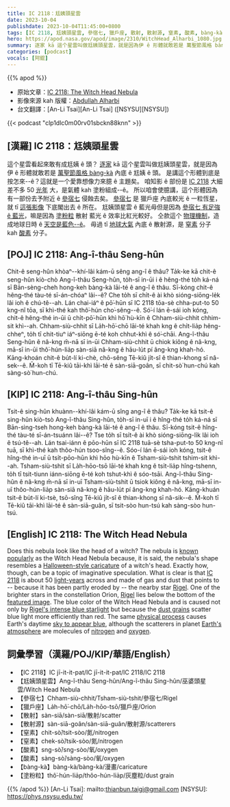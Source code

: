 ```yaml
---
title: IC 2118：尪姨頭星雲
date: 2023-10-04
publishdate: 2023-10-04T11:45:00+0800
tags: [IC 2118, 尪姨頭星雲, 參宿七, 獵戶座, 散射, 散射源, 窒素, 酸素, bàng-kà, 塗粉粒]
hero: https://apod.nasa.gov/apod/image/2310/WitchHead_Alharbi_1080.jpg
summary: 逐家 kā 這个星雲叫做尪姨頭星雲，就是因為伊 ê 形體就敢若是 萬聖節風格 bàng-kà 內底 ê 尪姨 ê 頭。
categories: [podcast]
vocals: [阿錕]
---
```


{{% apod %}}

- 原始文章：[IC 2118: The Witch Head Nebula](https://apod.nasa.gov/apod/ap231004.html)
- 影像來源 kah 版權：[Abdullah Alharbi](https://www.instagram.com/a_alharbi97/)
- 台文翻譯：[An-Li Tsai][An-Li Tsai] ([NSYSU][NSYSU])

{{< podcast "clp1dlc0m00rv01sbckn88knn" >}}

## [漢羅] IC 2118：尪姨頭星雲
這个星雲看起來敢有成尪姨 ê 頭？
[逐家][known popularly] kā 這个星雲叫做尪姨頭星雲，就是因為伊 ê 形體就敢若是 [萬聖節風格 bàng-kà][Halloween-style caricature] 內底 ê 尪姨 ê 頭。
是講這个形體到底是按怎來--ê？這就是一个愛靠想像力來臆 ê 主題矣。
咱知影 ê 部份是 [IC 2118][IC 2118] 大細差不多 50 [光年][light-years] 大，是氣體 kah 塗粉組成--ê。
所以咱會使臆講，這个形體因為有一部份去予附近 ê [參宿七][Rigel 1] 侵蝕去矣。
[參宿七][Rigel 2] 是 獵戶座 內底較光 ê 一粒恆星，就 tī [這張影像][featured image] 下底閣出去 ê 所在。
尪姨頭星雲 ê 藍光毋但是因為 [參宿七 有足強 ê 藍光][Rigel's intense blue starlight]，嘛是因為 [塗粉粒][dust grains] 散射 藍光 ê 效率比紅光較好。
仝款這个 [物理機制][physical process]，造成地球日時 ê [天空是藍色--ê][sky to appear blue]。
毋過 tī [地球大氣][Earth's atmosphere] 內底 ê 散射源，是 [窒素][nitrogen] 分子 kah [酸素][oxygen] 分子。

## [POJ] IC 2118: Ang-î-thâu Seng-hûn
Chit-ê seng-hûn khòaⁿ--khí-lâi kám-ū sêng ang-î ê thâu?
Ta̍k-ke kā chit-ê seng-hûn kiò-chò Ang-î-thâu Seng-hûn, to̍h-sī in-ūi i ê hêng-thé to̍h ká-ná sī Bān-sèng-cheh hong-keh bàng-kà lāi-té ê ang-î ê thâu.
Sī-kóng chit-ê hêng-thé tàu-té sī-án-chóaⁿ lâi--ê?
Che to̍h sī chi̍t-ê ài khò sióng-siōng-le̍k lâi ioh ê chú-tê--ah.
Lán chai-iáⁿ ê pō͘-hūn sī IC 2118 tōa-sè chha-put-to 50 kng-nî tōa, sī khì-thé kah thô͘-hún cho͘-sêng--ê.
Só͘-í lán ē-sái ioh kóng, chit-ê hêng-thé in-ūi ū chi̍t-pō͘-hūn khì hō͘ hù-kīn ê Chham-siù-chhit chhim-sit khì--ah.
Chham-siù-chhit sī La̍h-hō͘-chō lāi-té khah kng ê chi̍t-lia̍p hêng-chheⁿ, to̍h tī chit-tiuⁿ iáⁿ-siōng ē-té koh chhut-khì ê só͘-chāi.
Ang-î-thâu Seng-hûn ê nâ-kng m̄-nā sī in-ūi Chham-siù-chhit ū chiok kiông ê nâ-kng, mā-sī in-ūi thô͘-hún-lia̍p sàn-siā nâ-kng ê hāu-lu̍t pí âng-kng khah-hó.
Kāng-khoán chit-ê bu̍t-lí ki-chè, chō-sêng Tē-kiû ji̍t-sî ê thian-khong sī nâ-sek--ê.
M̄-koh tī Tē-kiû tāi-khì lāi-té ê sàn-siā-goân, sī chit-sò͘ hun-chú kah sàng-sò͘ hun-chú.

## [KIP] IC 2118: Ang-î-thâu Sing-hûn
Tsit-ê sing-hûn khuànn--khí-lâi kám-ū sîng ang-î ê thâu?
Ta̍k-ke kā tsit-ê sing-hûn kiò-tsò Ang-î-thâu Sing-hûn, to̍h-sī in-uī i ê hîng-thé to̍h ká-ná sī Bān-sìng-tseh hong-keh bàng-kà lāi-té ê ang-î ê thâu.
Sī-kóng tsit-ê hîng-thé tàu-té sī-án-tsuánn lâi--ê?
Tse to̍h sī tsi̍t-ê ài khò sióng-siōng-li̍k lâi ioh ê tsú-tê--ah.
Lán tsai-iánn ê pōo-hūn sī IC 2118 tuā-sè tsha-put-to 50 kng-nî tuā, sī khì-thé kah thôo-hún tsoo-sîng--ê.
Sóo-í lán ē-sái ioh kóng, tsit-ê hîng-thé in-uī ū tsi̍t-pōo-hūn khì hōo hù-kīn ê Tsham-siù-tshit tshim-sit khì--ah.
Tsham-siù-tshit sī La̍h-hōo-tsō lāi-té khah kng ê tsi̍t-lia̍p hîng-tshenn, to̍h tī tsit-tiunn iánn-siōng ē-té koh tshut-khì ê sóo-tsāi.
Ang-î-thâu Sing-hûn ê nâ-kng m̄-nā sī in-uī Tsham-siù-tshit ū tsiok kiông ê nâ-kng, mā-sī in-uī thôo-hún-lia̍p sàn-siā nâ-kng ê hāu-lu̍t pí âng-kng khah-hó.
Kāng-khuán tsit-ê bu̍t-lí ki-tsè, tsō-sîng Tē-kiû ji̍t-sî ê thian-khong sī nâ-sik--ê.
M̄-koh tī Tē-kiû tāi-khì lāi-té ê sàn-siā-guân, sī tsit-sòo hun-tsú kah sàng-sòo hun-tsú.

## [English] IC 2118: The Witch Head Nebula

Does this nebula look like the head of a witch?
The nebula is [known popularly][known popularly] as the Witch Head Nebula because, it is said, the nebula's shape resembles a [Halloween-style caricature][Halloween-style caricature] of a witch's head.
Exactly how, though, can be a topic of imaginative speculation.
What is clear is that [IC 2118][IC 2118] is about 50 [light-years][light-years] across and made of gas and dust that points to -- because it has been partly eroded by -- the nearby star [Rigel][Rigel 1].
One of the brighter stars in the constellation Orion, [Rigel][Rigel 2] lies below the bottom of the [featured image][featured image].
The blue color of the Witch Head Nebula and is caused not only by [Rigel's intense blue starlight][Rigel's intense blue starlight] but because the [dust grains][dust grains] scatter blue light more efficiently than red.
The same [physical process][physical process] causes Earth's daytime [sky to appear blue][sky to appear blue], although the scatterers in planet [Earth's atmosphere][Earth's atmosphere] are molecules of [nitrogen][nitrogen] and [oxygen][oxygen].

## 詞彙學習（漢羅/POJ/KIP/華語/English）
- 【IC 2118】IC jī-it-it-pat/IC jī-it-it-pat/IC 2118/IC 2118
- 【尪姨頭星雲】Ang-î-thâu Seng-hûn/Ang-î-thâu Sing-hûn/巫婆頭星雲/Witch Head Nebula
- 【參宿七】Chham-siù-chhit/Tsham-siù-tshit/參宿七/Rigel
- 【獵戶座】La̍h-hō͘-chō/La̍h-hōo-tsō/獵戶座/Orion
- 【散射】sàn-siā/sàn-siā/散射/scatter
- 【散射源】sàn-siā-goân/sàn-siā-guân/散射源/scatterers
- 【窒素】chit-sò͘/tsit-sòo/氮/nitrogen
- 【窒素】chek-sò͘/tsik-sòo/氮/nitrogen
- 【酸素】sng-sò͘/sng-sòo/氧/oxygen
- 【酸素】sàng-sò͘/sàng-sòo/氧/oxygen
- 【bàng-kà】bàng-kà/bàng-kà/漫畫/caricature
- 【塗粉粒】thô͘-hún-lia̍p/thôo-hún-lia̍p/灰塵粒/dust grain

{{% /apod %}}
[An-Li Tsai]: mailto:thianbun.taigi@gmail.com
[NSYSU]: https://phys.nsysu.edu.tw/

[copyright]: https://apod.nasa.gov/apod/fap/lib/about_apod.html#srapply
[License]: https://creativecommons.org/licenses/by/2.0/

[known popularly]:https://earthsky.org/todays-image/witch-head-nebula-orion/
[Halloween-style caricature]:https://en.wikipedia.org/wiki/Halloween#/media/File:Halloween_Witch_2011.JPG
[IC 2118]:https://en.wikipedia.org/wiki/IC_2118
[light-years]:https://spaceplace.nasa.gov/light-year/
[Rigel 1]:https://en.wikipedia.org/wiki/Rigel
[Rigel 2]:https://apod.nasa.gov/apod/ap230407.html
[featured image]:https://www.instagram.com/p/CqdsZ47M7xc/
[Rigel's intense blue starlight]:https://apod.nasa.gov/apod/ap220124.html
[dust grains]:https://curator.jsc.nasa.gov/dust/
[physical process]:http://hyperphysics.phy-astr.gsu.edu/hbase/atmos/blusky.html
[sky to appear blue]:https://spaceplace.nasa.gov/blue-sky/en/
[Earth's atmosphere]:https://www.nasa.gov/image-article/earths-atmospheric-layers-3/
[nitrogen]:https://www.nasa.gov/solar-system/nasas-curiosity-rover-finds-biologically-useful-nitrogen-on-mars/
[oxygen]:https://astrobiology.nasa.gov/news/lightning-oxygen-and-life-detection/
